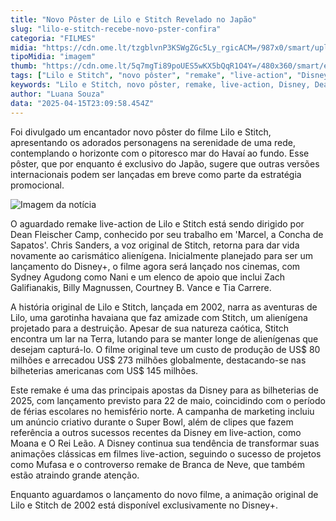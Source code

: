 ```yaml
---
title: "Novo Pôster de Lilo e Stitch Revelado no Japão"
slug: "lilo-e-stitch-recebe-novo-pster-confira"
categoria: "FILMES"
midia: "https://cdn.ome.lt/tzgblvnP3KSWgZGc5Ly_rgicACM=/987x0/smart/uploads/conteudo/fotos/Design_sem_nome_-_2025-04-15T194241.491.png"
tipoMidia: "imagem"
thumb: "https://cdn.ome.lt/5q7mgTi89poUES5wKX5bQqR1O4Y=/480x360/smart/extras/conteudos/Design_sem_nome_-_2025-04-15T194241.491.png"
tags: ["Lilo e Stitch", "novo pôster", "remake", "live-action", "Disney", "Dean Fleischer Camp", "Chris Sanders", "Sydney Agudong", "lançamento em cinema"]
keywords: "Lilo e Stitch, novo pôster, remake, live-action, Disney, Dean Fleischer Camp, Chris Sanders, Sydney Agudong, lançamento em cinema"
author: "Luana Souza"
data: "2025-04-15T23:09:58.454Z"
---
```


Foi divulgado um encantador novo pôster do filme Lilo e Stitch, apresentando os adorados personagens na serenidade de uma rede, contemplando o horizonte com o pitoresco mar do Havaí ao fundo. Esse pôster, que por enquanto é exclusivo do Japão, sugere que outras versões internacionais podem ser lançadas em breve como parte da estratégia promocional.

![Imagem da notícia](https://cdn.ome.lt/b_viAxLS6XGGfmKZLv3MbvEp6hk=/fit-in/837x500/smart/uploads/conteudo/fotos/image_19.png)

O aguardado remake live-action de Lilo e Stitch está sendo dirigido por Dean Fleischer Camp, conhecido por seu trabalho em 'Marcel, a Concha de Sapatos'. Chris Sanders, a voz original de Stitch, retorna para dar vida novamente ao carismático alienígena. Inicialmente planejado para ser um lançamento do Disney+, o filme agora será lançado nos cinemas, com Sydney Agudong como Nani e um elenco de apoio que inclui Zach Galifianakis, Billy Magnussen, Courtney B. Vance e Tia Carrere.

A história original de Lilo e Stitch, lançada em 2002, narra as aventuras de Lilo, uma garotinha havaiana que faz amizade com Stitch, um alienígena projetado para a destruição. Apesar de sua natureza caótica, Stitch encontra um lar na Terra, lutando para se manter longe de alienígenas que desejam capturá-lo. O filme original teve um custo de produção de US$ 80 milhões e arrecadou US$ 273 milhões globalmente, destacando-se nas bilheterias americanas com US$ 145 milhões.

Este remake é uma das principais apostas da Disney para as bilheterias de 2025, com lançamento previsto para 22 de maio, coincidindo com o período de férias escolares no hemisfério norte. A campanha de marketing incluiu um anúncio criativo durante o Super Bowl, além de clipes que fazem referência a outros sucessos recentes da Disney em live-action, como Moana e O Rei Leão. A Disney continua sua tendência de transformar suas animações clássicas em filmes live-action, seguindo o sucesso de projetos como Mufasa e o controverso remake de Branca de Neve, que também estão atraindo grande atenção.

Enquanto aguardamos o lançamento do novo filme, a animação original de Lilo e Stitch de 2002 está disponível exclusivamente no Disney+.